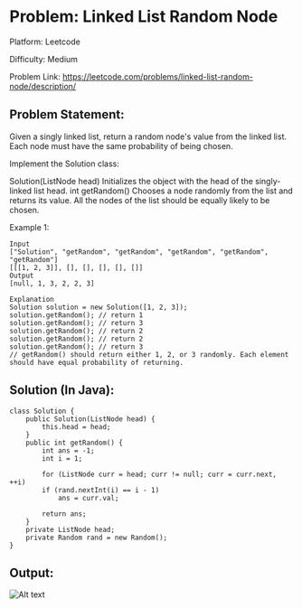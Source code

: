 # Problem: Linked List Random Node

Platform: Leetcode

Difficulty: Medium

Problem Link: https://leetcode.com/problems/linked-list-random-node/description/

## Problem Statement:

Given a singly linked list, return a random node's value from the linked list. Each node must have the same probability of being chosen.

Implement the Solution class:

Solution(ListNode head) Initializes the object with the head of the singly-linked list head.
int getRandom() Chooses a node randomly from the list and returns its value. All the nodes of the list should be equally likely to be chosen.
 
Example 1:

    Input
    ["Solution", "getRandom", "getRandom", "getRandom", "getRandom", "getRandom"]
    [[[1, 2, 3]], [], [], [], [], []]
    Output
    [null, 1, 3, 2, 2, 3]

    Explanation
    Solution solution = new Solution([1, 2, 3]);
    solution.getRandom(); // return 1
    solution.getRandom(); // return 3
    solution.getRandom(); // return 2
    solution.getRandom(); // return 2
    solution.getRandom(); // return 3
    // getRandom() should return either 1, 2, or 3 randomly. Each element should have equal probability of returning.

## Solution (In Java):

    class Solution {
        public Solution(ListNode head) {
            this.head = head;
        }
        public int getRandom() {
            int ans = -1;
            int i = 1;

            for (ListNode curr = head; curr != null; curr = curr.next, ++i)
            if (rand.nextInt(i) == i - 1)
                ans = curr.val;

            return ans;
        }
        private ListNode head;
        private Random rand = new Random();
    }


## Output:
<img
  src="Output.png"
  alt="Alt text"
  title="Optional title"
  style="display: inline-block; margin: 0 auto; max-width: 300px">








